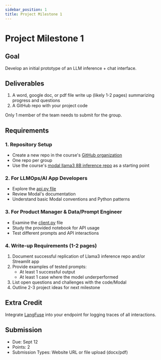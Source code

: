 ```yaml
---
sidebar_position: 1
title: Project Milestone 1
---
```


# Project Milestone 1

## Goal
Develop an initial prototype of an LLM inference + chat interface.

## Deliverables
1. A word, google doc, or pdf file write up (likely 1-2 pages) summarizing progress and questions
2. A GitHub repo with your project code

Only 1 member of the team needs to submit for the group.

## Requirements

### 1. Repository Setup
- Create a new repo in the course's [GitHub organization](https://github.com/dsba6010-llm-applications)
- One repo per group
- Use the course's [modal llama3 8B inference repo](https://github.com/dsba6010-llm-applications/modal-llama-3-8b-serving) as a starting point

### 2. For LLMOps/AI App Developers
- Explore the [api.py file](https://github.com/dsba6010-llm-applications/modal-llama-3-8b-serving/blob/main/src/api.py)
- Review Modal's documentation
- Understand basic Modal conventions and Python patterns

### 3. For Product Manager & Data/Prompt Engineer
- Examine the [client.py](https://github.com/dsba6010-llm-applications/modal-llama-3-8b-serving/blob/main/src/client.py) file
- Study the provided notebook for API usage
- Test different prompts and API interactions

### 4. Write-up Requirements (1-2 pages)
1. Document successful replication of Llama3 inference repo and/or Streamlit app
2. Provide examples of tested prompts:
   - At least 1 successful output
   - At least 1 case where the model underperformed
3. List open questions and challenges with the code/Modal
4. Outline 2-3 project ideas for next milestone

## Extra Credit
Integrate [LangFuse](https://langfuse.com/) into your endpoint for logging traces of all interactions.

## Submission
- Due: Sept 12
- Points: 2
- Submission Types: Website URL or file upload (docx/pdf)
